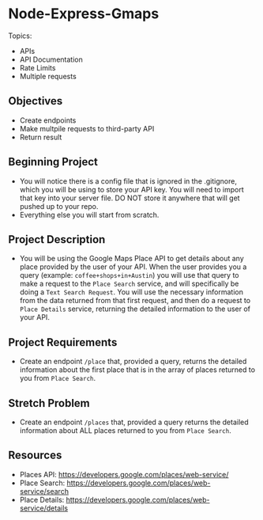 # Node-Express-Gmaps

Topics:
 * APIs
 * API Documentation
 * Rate Limits
 * Multiple requests

## Objectives
 * Create endpoints
 * Make multpile requests to third-party API
 * Return result

## Beginning Project
 * You will notice there is a config file that is ignored in the .gitignore, which you will be using to store your API key. You will need to import that key into your server file. DO NOT store it anywhere that will get pushed up to your repo.
 * Everything else you will start from scratch.

## Project Description
 * You will be using the Google Maps Place API to get details about any place provided by the user of your API. When the user provides you a query (example: `coffee+shops+in+Austin`) you will use that query to make a request to the `Place Search` service, and will specifically be doing a `Text Search Request`. You will use the necessary information from the data returned from that first request, and then do a request to `Place Details` service, returning the detailed information to the user of your API.

## Project Requirements
 * Create an endpoint `/place` that, provided a query, returns the detailed information about the first place that is in the array of places returned to you from `Place Search`.

## Stretch Problem
 * Create an endpoint `/places` that, provided a query returns the detailed information about ALL places returned to you from `Place Search`.

## Resources
 * Places API: https://developers.google.com/places/web-service/
 * Place Search: https://developers.google.com/places/web-service/search
 * Place Details: https://developers.google.com/places/web-service/details